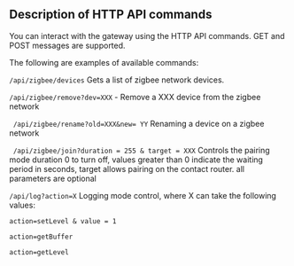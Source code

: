 ## Description of HTTP API commands

You can interact with the gateway using the HTTP API commands. GET and POST messages are supported.

The following are examples of available commands:

```/api/zigbee/devices```
Gets a list of zigbee network devices.

```/api/zigbee/remove?dev=XXX``` - Remove a XXX device from the zigbee network

``` /api/zigbee/rename?old=XXX&new= YY``` Renaming a device on a zigbee network

``` /api/zigbee/join?duration = 255 & target = XXX``` Controls the pairing mode duration 0 to turn off, values ​​greater than 0 indicate the waiting period in seconds, target allows pairing on the contact router. all parameters are optional


```/api/log?action=X``` Logging mode control, where X can take the following values:
```
action=setLevel & value = 1

action=getBuffer

action=getLevel
```
